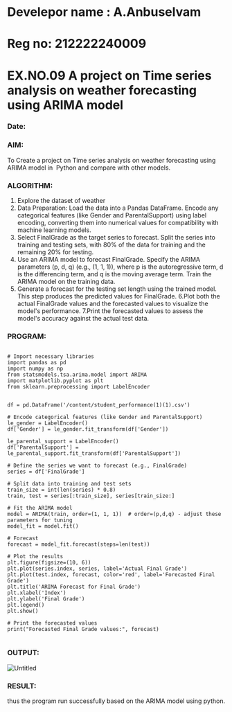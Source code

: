 # Develepor name : A.Anbuselvam
# Reg no: 212222240009
# EX.NO.09        A project on Time series analysis on weather forecasting using ARIMA model 
### Date: 

### AIM:
To Create a project on Time series analysis on weather forecasting using ARIMA model in  Python and compare with other models.
### ALGORITHM:
1. Explore the dataset of weather 
2. Data Preparation: Load the data into a Pandas DataFrame. Encode any categorical features (like Gender and ParentalSupport) using label encoding, converting them into numerical values for compatibility with machine learning models.
3. Select FinalGrade as the target series to forecast. Split the series into training and testing sets, with 80% of the data for training and the remaining 20% for testing.
4. Use an ARIMA model to forecast FinalGrade. Specify the ARIMA parameters (p, d, q) (e.g., (1, 1, 1)), where p is the autoregressive term, d is the differencing term, and q is the moving average term. Train the ARIMA model on the training data.
5. Generate a forecast for the testing set length using the trained model. This step produces the predicted values for FinalGrade.
6.Plot both the actual FinalGrade values and the forecasted values to visualize the model's performance. 
7.Print the forecasted values to assess the model's accuracy against the actual test data.
### PROGRAM:

```

# Import necessary libraries
import pandas as pd
import numpy as np
from statsmodels.tsa.arima.model import ARIMA
import matplotlib.pyplot as plt
from sklearn.preprocessing import LabelEncoder


df = pd.DataFrame('/content/student_performance(1)(1).csv')

# Encode categorical features (like Gender and ParentalSupport)
le_gender = LabelEncoder()
df['Gender'] = le_gender.fit_transform(df['Gender'])

le_parental_support = LabelEncoder()
df['ParentalSupport'] = le_parental_support.fit_transform(df['ParentalSupport'])

# Define the series we want to forecast (e.g., FinalGrade)
series = df['FinalGrade']

# Split data into training and test sets
train_size = int(len(series) * 0.8)
train, test = series[:train_size], series[train_size:]

# Fit the ARIMA model
model = ARIMA(train, order=(1, 1, 1))  # order=(p,d,q) - adjust these parameters for tuning
model_fit = model.fit()

# Forecast
forecast = model_fit.forecast(steps=len(test))

# Plot the results
plt.figure(figsize=(10, 6))
plt.plot(series.index, series, label='Actual Final Grade')
plt.plot(test.index, forecast, color='red', label='Forecasted Final Grade')
plt.title('ARIMA Forecast for Final Grade')
plt.xlabel('Index')
plt.ylabel('Final Grade')
plt.legend()
plt.show()

# Print the forecasted values
print("Forecasted Final Grade values:", forecast)


```

### OUTPUT:

![Untitled](https://github.com/user-attachments/assets/724e7b49-379e-4e5e-8350-d6abf00a5853)


### RESULT:
thus the program run successfully based on the ARIMA model using python.
